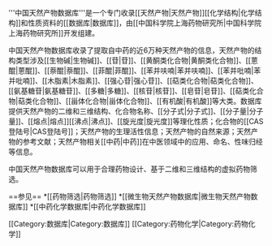 '''中国天然产物数据库'''是一个专门收录[[天然产物|天然产物]][[化学结构|化学结构]]和性质资料的[[数据库|数据库]]，由[[中国科学院上海药物研究所|中国科学院上海药物研究所]]开发组建。

中国天然产物数据库收录了提取自中药的近6万种天然产物的信息，天然产物的结构类型涉及[[生物碱|生物碱]]、[[苷|苷]]、[[黄酮类化合物|黄酮类化合物]]、[[蒽醌|蒽醌]]、[[萘醌|萘醌]]、[[菲醌|菲醌]]、[[苯并呋喃|苯并呋喃]]、[[苯并吡喃|苯并吡喃]]、[[木脂素|木脂素]]、[[强心苷|强心苷]]、[[萜类化合物|萜类化合物]]、[[氨基糖苷|氨基糖苷]]、[[多糖|多糖]]、[[核苷|核苷]]、[[皂苷|皂苷]]、[[萜类化合物|萜类化合物]]、[[甾体化合物|甾体化合物]]、[[有机酸|有机酸]]等大类。数据库提供天然产物的二维和三维结构、化合物名称、[[分子式|分子式]]、[[分子量|分子量]]、[[熔点|熔点]][[沸点|沸点]]、[[旋光度|旋光度]]等理化性质；化合物的[[CAS登陆号|CAS登陆号]]；天然产物的生理活性信息；天然产物的自然来源；天然产物的参考文献；天然产物相关[[中药|中药]]在中医领域中的应用、命名、性味归经等信息。

中国天然产物数据库可以用于合理药物设计、基于二维和三维结构的虚拟药物筛选。

==参见==
*[[药物筛选|药物筛选]]
*[[微生物天然产物数据库|微生物天然产物数据库]]
*[[中药化学数据库|中药化学数据库]]

[[Category:数据库|Category:数据库]]
[[Category:药物化学|Category:药物化学]]